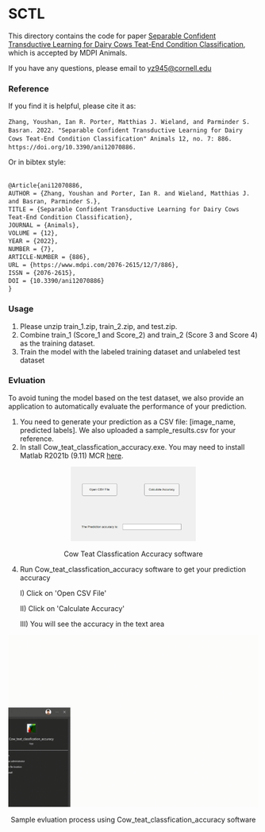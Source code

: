# SCTL

This directory contains the code for paper [Separable Confident Transductive Learning for Dairy Cows Teat-End Condition Classification](https://www.mdpi.com/2076-2615/12/7/886), which is accepted by MDPI Animals.


If you have any questions, please email to yz945@cornell.edu
### Reference

If you find it is helpful, please cite it as:

`
Zhang, Youshan, Ian R. Porter, Matthias J. Wieland, and Parminder S. Basran. 2022. "Separable Confident Transductive Learning for Dairy Cows Teat-End Condition Classification" Animals 12, no. 7: 886. https://doi.org/10.3390/ani12070886.
`


Or in bibtex style:

```

@Article{ani12070886,
AUTHOR = {Zhang, Youshan and Porter, Ian R. and Wieland, Matthias J. and Basran, Parminder S.},
TITLE = {Separable Confident Transductive Learning for Dairy Cows Teat-End Condition Classification},
JOURNAL = {Animals},
VOLUME = {12},
YEAR = {2022},
NUMBER = {7},
ARTICLE-NUMBER = {886},
URL = {https://www.mdpi.com/2076-2615/12/7/886},
ISSN = {2076-2615},
DOI = {10.3390/ani12070886}
}

```

### Usage
1. Please unzip train_1.zip, train_2.zip, and test.zip. 
2. Combine train_1 (Score_1 and Score_2) and train_2 (Score 3 and Score 4) as the training dataset.
3. Train the model with the labeled training dataset and unlabeled test dataset

### Evluation
To avoid tuning the model based on the test dataset, we also provide an application to automatically evaluate the performance of your prediction.

1. You need to generate your prediction as a CSV file: [image_name, predicted labels]. We also uploaded a sample_results.csv for your reference.
2. In stall Cow_teat_classfication_accuracy.exe. You may need to install Matlab R2021b (9.11) MCR [here](https://www.mathworks.com/products/compiler/matlab-runtime.html).


<p align="center">
  <img src="./assts/App.png" width="50%"> 
</p>
<p align="center">Cow Teat Classfication Accuracy software</p>

4. Run Cow_teat_classfication_accuracy software to get your prediction accuracy

   I) Click on 'Open CSV File' 
   
   II) Click on 'Calculate Accuracy'
   
   III) You will see the accuracy in the text area


![UFSKFE_GH060066 results](./assts/cow_prediction_video.gif)
<p align="center">Sample evluation process using Cow_teat_classfication_accuracy software </p>


